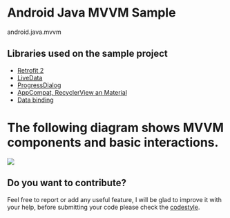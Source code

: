 # Android Java MVVM Sample
android.java.mvvm



Libraries used on the sample project
------------------------------------
* [Retrofit 2](http://square.github.io/retrofit/)
* [LiveData](https://developer.android.com/topic/libraries/architecture/livedata)
* [ProgressDialog](https://developer.android.com/reference/android/app/ProgressDialog)
* [AppCompat, RecyclerView an Material](http://developer.android.com/intl/es/tools/support-library/index.html)
* [Data binding](https://erikjhordan-rey.github.io/blog/2015/12/15/ANDROID-databinding-android.html)


# The following diagram shows MVVM components and basic interactions.
![](https://miro.medium.com/max/1212/1*BpxMFh7DdX0_hqX6ABkDgw.png)

Do you want to contribute?
--------------------------

Feel free to report or add any useful feature, I will be glad to improve it with your help, before submitting your code please check the [codestyle](https://github.com/square/java-code-styles).





